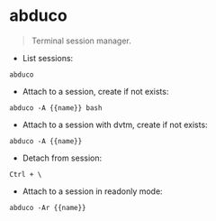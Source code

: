 # abduco

> Terminal session manager.

- List sessions:

`abduco`

- Attach to a session, create if not exists:

`abduco -A {{name}} bash`

- Attach to a session with dvtm, create if not exists:

`abduco -A {{name}}`

- Detach from session:

`Ctrl + \`

- Attach to a session in readonly mode:

`abduco -Ar {{name}}`
